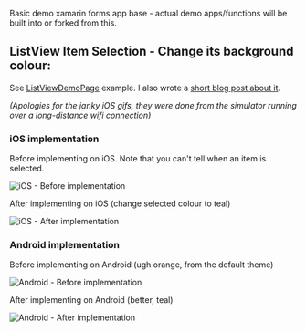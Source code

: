 Basic demo xamarin forms app base - actual demo apps/functions will be built into or forked from this.

## ListView Item Selection - Change its background colour:

See [ListViewDemoPage](https://github.com/wislon/xfdemos/blob/master/src/xamformsdemo/xamformsdemo/ListViewDemoPage.xaml) example.  I also wrote a [short blog post about it](http://blog.wislon.io/posts/2017/04/11/xamforms-listview-selected-colour).

_(Apologies for the janky iOS gifs, they were done from the simulator running over a long-distance wifi connection)_

### iOS implementation
Before implementing on iOS. Note that you can't tell when an item is selected.

![iOS - Before implementation](https://github.com/wislon/xfdemos/blob/master/screenshots/listviewcolor/ios-before.gif)

After implementing on iOS (change selected colour to teal)

![iOS - After implementation](https://github.com/wislon/xfdemos/blob/master/screenshots/listviewcolor/ios-after.gif)

### Android implementation
Before implementing on Android (ugh orange, from the default theme)

![Android - Before implementation](https://github.com/wislon/xfdemos/blob/master/screenshots/listviewcolor/droid-before.gif)

After implementing on Android (better, teal)

![Android - After implementation](https://github.com/wislon/xfdemos/blob/master/screenshots/listviewcolor/droid-after.gif)

